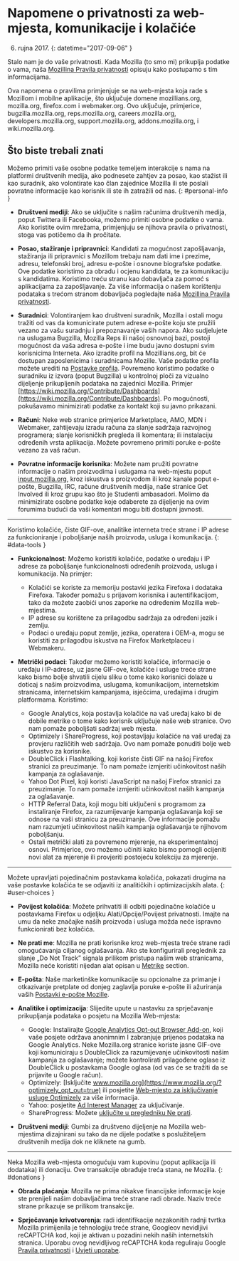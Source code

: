 # Napomene o privatnosti za web-mjesta, komunikacije i kolačiće

6. rujna 2017.
{: datetime="2017-09-06" }

Stalo nam je do vaše privatnosti. Kada Mozilla (to smo mi) prikuplja podatke o vama, naša [Mozillina Pravila privatnosti](https://www.mozilla.org/privacy/) opisuju kako postupamo s tim informacijama.

Ova napomena o pravilima primjenjuje se na web-mjesta koja rade s Mozillom i mobilne aplikacije, što uključuje domene  mozillians.org,  mozilla.org,  firefox.com i  webmaker.org. Ovo uključuje, primjerice,  bugzilla.mozilla.org,  reps.mozilla.org,  careers.mozilla.org,  developers.mozilla.org,  support.mozilla.org,  addons.mozilla.org, i  wiki.mozilla.org.

## Što biste trebali znati

Možemo primiti vaše osobne podatke temeljem interakcije s nama na platformi društvenih medija, ako podnesete zahtjev za posao, kao stažist ili kao suradnik, ako volontirate kao član zajednice Mozilla ili ste poslali povratne informacije kao korisnik ili ste ih zatražili od nas. 
{: #personal-info }

* **Društveni mediji**: Ako se uključite s našim računima društvenih medija, poput Twittera ili Facebooka, možemo primiti osobne podatke o vama. Ako koristite ovim mrežama, primjenjuju se njihova pravila o privatnosti, stoga vas potičemo da ih pročitate.  

* **Posao, stažiranje i pripravnici**: Kandidati za mogućnost zapošljavanja, stažiranja ili pripravnici s Mozillom trebaju nam dati ime i prezime, adresu, telefonski broj, adresu e-pošte i osnovne biografske podatke.   Ove podatke koristimo za obradu i ocjenu kandidata, te za komunikaciju s kandidatima.  Koristimo treću stranu kao dobavljača za pomoć s aplikacijama za zapošljavanje. Za više informacija o našem korištenju podataka s trećom stranom dobavljača pogledajte naša [Mozillina Pravila privatnosti](https://www.mozilla.org/privacy/).

* **Suradnici**: Volontiranjem kao društveni suradnik, Mozilla i ostali mogu tražiti od vas da komunicirate putem adrese e-pošte koju ste pružili vezano za vašu suradnju i prepoznavanje vaših napora.  Ako sudjelujete na uslugama Bugzilla, Mozilla Reps ili našoj osnovnoj bazi, postoji mogućnost da vaša adresa e-pošte i ime budu javno dostupni svim korisnicima Interneta. Ako izradite profil na Mozillians.org, bit će dostupan zaposlenicima i suradnicama Mozille. Vaše podatke profila možete urediti na [Postavke profila](https://mozillians.org/user/edit). Povremeno koristimo podatke o suradniku iz izvora (poput Bugzilla) u kontrolnoj ploči za vizualno dijeljenje prikupljenih podataka na zajednici Mozilla. Primjer [https://wiki.mozilla.org/Contribute/Dashboards](https://wiki.mozilla.org/Contribute/Dashboards). Po mogućnosti, pokušavamo minimizirati podatke za kontakt koji su javno prikazani.

* **Računi**: Neke web stranice primjerice Marketplace, AMO, MDN i Webmaker, zahtijevaju izradu računa za slanje sadržaja razvojnog programera; slanje korisničkih pregleda ili komentara; ili instalaciju određenih vrsta aplikacija.  Možete povremeno primiti poruke e-pošte vezano za vaš račun.

* **Povratne informacije korisnika**:  Možete nam pružiti povratne informacije o našim proizvodima i uslugama na web-mjestu poput [input.mozilla.org](https://input.mozilla.org/), kroz iskustva s proizvodom ili kroz kanale poput e-pošte, Bugzilla, IRC, račune društvenih medija, naše stranice Get Involved ili kroz grupu kao što je Studenti ambasadori. Molimo da minimizirate osobne podatke koje odaberete za dijeljenje na ovim forumima budući da vaši komentari mogu biti dostupni javnosti.

---------------------------------------

Koristimo kolačiće, čiste GIF-ove, analitike interneta treće strane i IP adrese za funkcioniranje i poboljšanje naših proizvoda, usluga i komunikacija. 
{: #data-tools }

* **Funkcionalnost**: Možemo koristiti kolačiće, podatke o uređaju i IP adrese za poboljšanje funkcionalnosti određenih proizvoda, usluga i komunikacija. Na primjer:
    * Kolačići se koriste za memoriju postavki jezika Firefoxa i dodataka Firefoxa. Također pomažu s prijavom korisnika i autentifikacijom, tako da možete zaobići unos zaporke na određenim Mozilla web-mjestima.  
    * IP adrese su korištene za prilagodbu sadržaja za određeni jezik i zemlju.  
    * Podaci o uređaju poput zemlje, jezika, operatera i OEM-a, mogu se koristiti za prilagodbu iskustva na Firefox Marketplaceu i Webmakeru.

* **Metrički podaci**: Također možemo koristiti kolačiće, informacije o uređaju i IP-adrese, uz jasne GIF-ove, kolačiće i usluge treće strane kako bismo bolje shvatili cijelu sliku o tome kako korisnici dolaze u doticaj s našim proizvodima, uslugama, komunikacijom, internetskim stranicama, internetskim kampanjama, isječcima, uređajima i drugim platformama. Koristimo:
    * Google Analytics, koja postavlja kolačiće na vaš uređaj kako bi de dobile metrike o tome kako korisnik uključuje naše web stranice.      Ovo nam pomaže poboljšati sadržaj web mjesta.  
    * Optimizely i ShareProgress, koji postavljaju kolačiće na vaš uređaj za provjeru različitih web sadržaja.  Ovo nam pomaže ponuditi bolje web iskustvo za korisnike.
    * DoubleClick i Flashtalking, koji koriste čisti GIF na našoj Firefox stranici za preuzimanje.  To nam pomaže izmjeriti učinkovitost naših kampanja za oglašavanje.
    * Yahoo Dot Pixel, koji koristi JavaScript na našoj Firefox stranici za preuzimanje. To nam pomaže izmjeriti učinkovitost naših kampanja za oglašavanje. 
    * HTTP Referral Data, koji mogu biti uključeni s programom za instaliranje Firefox, za razumijevanje kampanja oglašavanja koji se odnose na vaši stranicu za preuzimanje. Ove informacije pomažu nam razumjeti učinkovitost naših kampanja oglašavanja te njihovom poboljšanju.
    * Ostali metrički alati za povremeno mjerenje, na eksperimentalnoj osnovi. Primjerice, ovo možemo učiniti kako bismo pomogli ocijeniti novi alat za mjerenje ili provjeriti postojeću kolekciju za mjerenje.

---------------------------------------

Možete upravljati pojedinačnim postavkama kolačića, pokazati drugima na vaše postavke kolačića te se odjaviti iz analitičkih i optimizacijskih alata. 
{: #user-choices }

* **Povijest kolačića**: Možete prihvatiti ili odbiti pojedinačne kolačiće u postavkama Firefox u odjeljku Alati/Opcije/Povijest privatnosti. Imajte na umu da neke značajke naših proizvoda i usluga možda neće ispravno funkcionirati bez kolačića.

* **Ne prati me**: Mozilla ne prati korisnike kroz web-mjesta treće strane radi omogućavanja ciljanog oglašavanja. Ako ste konfigurirali preglednik za slanje „Do Not Track” signala prilikom pristupa našim web stranicama, Mozilla neće koristiti nijedan alat opisan u [Metrike](#data-tools) section. 

* **E-pošta**: Naše marketinške komunikacije su opcionalne za primanje i otkazivanje pretplate od donjeg zaglavlja poruke e-pošte ili ažuriranja vaših [Postavki e-pošte Mozille](https://www.mozilla.org/newsletter/recovery/).

* **Analitike i optimizacija**: Slijedite upute u nastavku za sprječavanje prikupljanja podataka o posjetu na Mozilla Web-mjesta:
    *  Google: Instalirajte [Google Analytics Opt-out Browser Add-on](https://tools.google.com/dlpage/gaoptout), koji vaše posjete održava anonimnim I zabranjuje prijenos podataka na Google Analytics. Neke Mozilla.org stranice koriste jasne GIF-ove koji komuniciraju s DoubleClick za razumijevanje učinkovitosti našim kampanja za oglašavanje; možete kontrolirati prilagođene oglase iz DoubleClick u postavkama Google oglasa (od vas će se tražiti da se prijavite u Google račun).
    *  Optimizely: [Isključite www.mozilla.org](https://www.mozilla.org/?optimizely_opt_out=true) ili posjetite [Web-mjesto za isključivanje usluge Optimizely](https://www.optimizely.com/opt_out) za više informacija.
    *  Yahoo: posjetite [Ad Interest Manager](https://aim.yahoo.com/aim/us/en/optout/) za uključivanje.
    *  ShareProgress: Možete [uključite u pregledniku Ne prati](https://support.mozilla.org/kb/how-do-i-turn-do-not-track-feature).

* **Društveni mediji**: Gumbi za društveno dijeljenje na Mozilla web-mjestima dizajnirani su tako da ne dijele podatke s poslužiteljem društvenih medija dok ne kliknete na gumb.

---------------------------------------


Neka Mozilla web-mjesta omogućuju vam kupovinu (poput aplikacija ili dodataka) ili donaciju. Ove transakcije obrađuje treća stana, ne Mozilla. {: #donations }

* **Obrada plaćanja**:   Mozilla ne prima nikakve financijske informacije koje ste prenijeli našim dobavljačima treće strane radi obrade. Naziv treće strane prikazuje se prilikom transakcije.

* **Sprječavanje krivotvorenja**: radi identifikacije nezakonitih radnji tvrtka Mozilla primijenila je tehnologiju treće strane, Googleov nevidljivi reCAPTCHA kod, koji je aktivan u pozadini nekih naših internetskih stranica. Uporabu ovog nevidljivog reCAPTCHA koda reguliraju Google [Pravila privatnosti](https://www.google.com/intl/en/policies/privacy/) i [Uvjeti uporabe](https://www.google.com/intl/en/policies/terms/).
